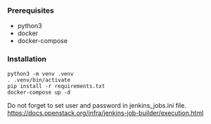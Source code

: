 ### Prerequisites

* python3
* docker
* docker-compose


### Installation

```
python3 -m venv .venv
. .venv/bin/activate
pip install -r requirements.txt
docker-compose up -d
```

Do not forget to set user and password in jenkins_jobs.ini file.
https://docs.openstack.org/infra/jenkins-job-builder/execution.html
